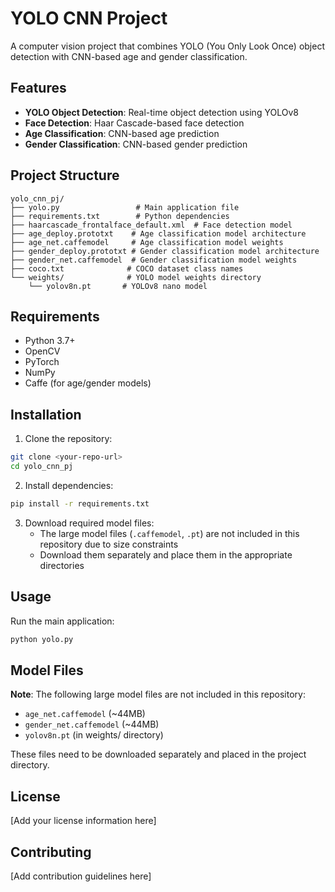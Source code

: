 # YOLO CNN Project

A computer vision project that combines YOLO (You Only Look Once) object detection with CNN-based age and gender classification.

## Features

- **YOLO Object Detection**: Real-time object detection using YOLOv8
- **Face Detection**: Haar Cascade-based face detection
- **Age Classification**: CNN-based age prediction
- **Gender Classification**: CNN-based gender prediction

## Project Structure

```
yolo_cnn_pj/
├── yolo.py                 # Main application file
├── requirements.txt        # Python dependencies
├── haarcascade_frontalface_default.xml  # Face detection model
├── age_deploy.prototxt    # Age classification model architecture
├── age_net.caffemodel     # Age classification model weights
├── gender_deploy.prototxt # Gender classification model architecture
├── gender_net.caffemodel  # Gender classification model weights
├── coco.txt              # COCO dataset class names
└── weights/              # YOLO model weights directory
    └── yolov8n.pt       # YOLOv8 nano model
```

## Requirements

- Python 3.7+
- OpenCV
- PyTorch
- NumPy
- Caffe (for age/gender models)

## Installation

1. Clone the repository:
```bash
git clone <your-repo-url>
cd yolo_cnn_pj
```

2. Install dependencies:
```bash
pip install -r requirements.txt
```

3. Download required model files:
   - The large model files (`.caffemodel`, `.pt`) are not included in this repository due to size constraints
   - Download them separately and place them in the appropriate directories

## Usage

Run the main application:
```bash
python yolo.py
```

## Model Files

**Note**: The following large model files are not included in this repository:
- `age_net.caffemodel` (~44MB)
- `gender_net.caffemodel` (~44MB)
- `yolov8n.pt` (in weights/ directory)

These files need to be downloaded separately and placed in the project directory.

## License

[Add your license information here]

## Contributing

[Add contribution guidelines here] 